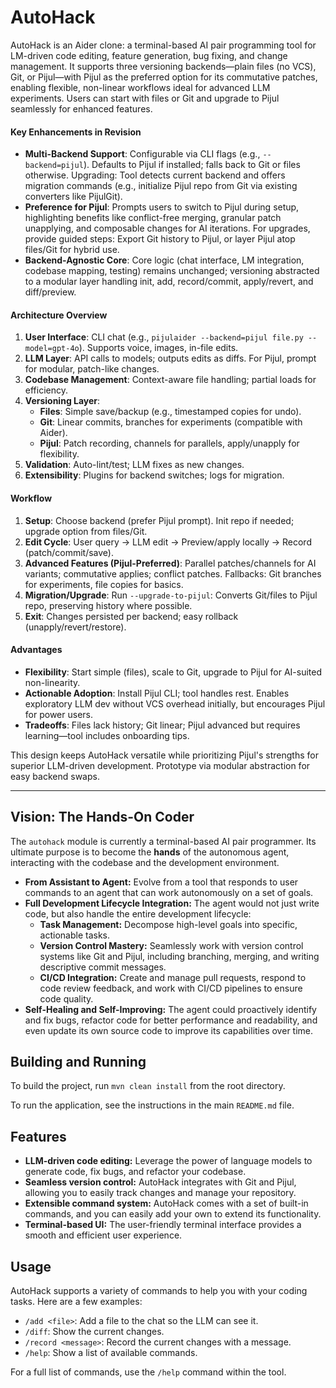 # AutoHack

AutoHack is an Aider clone: a terminal-based AI pair programming tool for LM-driven code editing, feature generation,
bug fixing, and change management. It supports three versioning backends—plain files (no VCS), Git, or Pijul—with Pijul
as the preferred option for its commutative patches, enabling flexible, non-linear workflows ideal for advanced LLM
experiments. Users can start with files or Git and upgrade to Pijul seamlessly for enhanced features.

#### Key Enhancements in Revision

- **Multi-Backend Support**: Configurable via CLI flags (e.g., `--backend=pijul`). Defaults to Pijul if installed; falls
  back to Git or files otherwise. Upgrading: Tool detects current backend and offers migration commands (e.g.,
  initialize Pijul repo from Git via existing converters like PijulGit).
- **Preference for Pijul**: Prompts users to switch to Pijul during setup, highlighting benefits like conflict-free
  merging, granular patch unapplying, and composable changes for AI iterations. For upgrades, provide guided steps:
  Export Git history to Pijul, or layer Pijul atop files/Git for hybrid use.
- **Backend-Agnostic Core**: Core logic (chat interface, LM integration, codebase mapping, testing) remains unchanged;
  versioning abstracted to a modular layer handling init, add, record/commit, apply/revert, and diff/preview.

#### Architecture Overview

1. **User Interface**: CLI chat (e.g., `pijulaider --backend=pijul file.py --model=gpt-4o`). Supports voice, images,
   in-file edits.
2. **LLM Layer**: API calls to models; outputs edits as diffs. For Pijul, prompt for modular, patch-like changes.
3. **Codebase Management**: Context-aware file handling; partial loads for efficiency.
4. **Versioning Layer**:
    - **Files**: Simple save/backup (e.g., timestamped copies for undo).
    - **Git**: Linear commits, branches for experiments (compatible with Aider).
    - **Pijul**: Patch recording, channels for parallels, apply/unapply for flexibility.
5. **Validation**: Auto-lint/test; LLM fixes as new changes.
6. **Extensibility**: Plugins for backend switches; logs for migration.

#### Workflow

1. **Setup**: Choose backend (prefer Pijul prompt). Init repo if needed; upgrade option from files/Git.
2. **Edit Cycle**: User query → LLM edit → Preview/apply locally → Record (patch/commit/save).
3. **Advanced Features (Pijul-Preferred)**: Parallel patches/channels for AI variants; commutative applies; conflict
   patches. Fallbacks: Git branches for experiments, file copies for basics.
4. **Migration/Upgrade**: Run `--upgrade-to-pijul`: Converts Git/files to Pijul repo, preserving history where possible.
5. **Exit**: Changes persisted per backend; easy rollback (unapply/revert/restore).

#### Advantages

- **Flexibility**: Start simple (files), scale to Git, upgrade to Pijul for AI-suited non-linearity.
- **Actionable Adoption**: Install Pijul CLI; tool handles rest. Enables exploratory LLM dev without VCS overhead
  initially, but encourages Pijul for power users.
- **Tradeoffs**: Files lack history; Git linear; Pijul advanced but requires learning—tool includes onboarding tips.

This design keeps AutoHack versatile while prioritizing Pijul's strengths for superior LLM-driven development. Prototype
via modular abstraction for easy backend swaps.


----

## Vision: The Hands-On Coder

The `autohack` module is currently a terminal-based AI pair programmer. Its ultimate purpose is to become the **hands**
of the autonomous agent, interacting with the codebase and the development environment.

* **From Assistant to Agent:** Evolve from a tool that responds to user commands to an agent that can work autonomously
  on a set of goals.
* **Full Development Lifecycle Integration:** The agent would not just write code, but also handle the entire
  development lifecycle:
    * **Task Management:** Decompose high-level goals into specific, actionable tasks.
    * **Version Control Mastery:** Seamlessly work with version control systems like Git and Pijul, including branching,
      merging, and writing descriptive commit messages.
    * **CI/CD Integration:** Create and manage pull requests, respond to code review feedback, and work with CI/CD
      pipelines to ensure code quality.
* **Self-Healing and Self-Improving:** The agent could proactively identify and fix bugs, refactor code for better
  performance and readability, and even update its own source code to improve its capabilities over time.

## Building and Running

To build the project, run `mvn clean install` from the root directory.

To run the application, see the instructions in the main `README.md` file.

## Features

- **LLM-driven code editing:**  Leverage the power of language models to generate code, fix bugs, and refactor your
  codebase.
- **Seamless version control:**  AutoHack integrates with Git and Pijul, allowing you to easily track changes and manage
  your repository.
- **Extensible command system:**  AutoHack comes with a set of built-in commands, and you can easily add your own to
  extend its functionality.
- **Terminal-based UI:** The user-friendly terminal interface provides a smooth and efficient user experience.

## Usage

AutoHack supports a variety of commands to help you with your coding tasks. Here are a few examples:

- `/add <file>`: Add a file to the chat so the LLM can see it.
- `/diff`: Show the current changes.
- `/record <message>`: Record the current changes with a message.
- `/help`: Show a list of available commands.

For a full list of commands, use the `/help` command within the tool.
